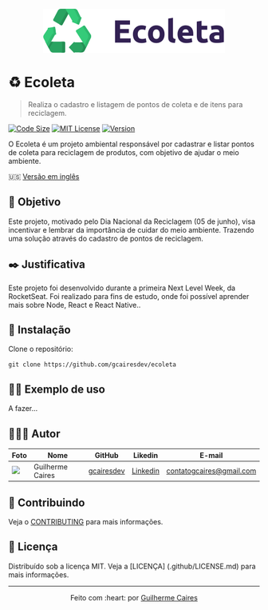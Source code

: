<p align="center">
    <img src="img/logo.svg"></img>
</p>

# ♻️ Ecoleta

> Realiza o cadastro e listagem de pontos de coleta e de itens para reciclagem.

[![Code Size][code-size]][code-url]
[![MIT License][MIT-license]][MIT-url]
[![Version][version]][version-url]

O Ecoleta é um projeto ambiental responsável por cadastrar e listar pontos de coleta para reciclagem de produtos, com objetivo de ajudar o meio ambiente.

🇺🇸 [Versão em inglês](../README.md)

## :dart: Objetivo

Este projeto, motivado pelo Dia Nacional da Reciclagem (05 de junho), visa incentivar e lembrar da importância de cuidar do meio ambiente. Trazendo uma solução através do cadastro de pontos de reciclagem.

## :black_nib: Justificativa

Este projeto foi desenvolvido durante a primeira Next Level Week, da RocketSeat. Foi realizado para fins de estudo, onde foi possível aprender mais sobre Node, React e React Native..

## :construction_worker: Instalação

Clone o repositório:

```git
git clone https://github.com/gcairesdev/ecoleta
```

## 👨‍🏫 Exemplo de uso

A fazer...

## 👨🏼‍💻 Autor

Foto | Nome | GitHub | Likedin | E-mail
---- | ---- | ------ | ------- | ------
<img src="https://avatars1.githubusercontent.com/u/54117888?s=460&u=aa7d6143c4e1fdab1ffa6e5fd5ebfe64572f2eae&v=4" width="100px"> | Guilherme Caires | [gcairesdev](https://github.com/gcairesdev) | [Linkedin](https://linkedin.com/in/guilherme-caires/) | contatogcaires@gmail.com

## 🤝 Contribuindo

Veja o [CONTRIBUTING](.github/CONTRIBUTING.md) para mais informações.

## :page_facing_up: Licença

Distribuído sob a licença MIT.  Veja a [LICENÇA] (.github/LICENSE.md) para mais informações.

---

<p align="center">
    Feito com :heart: por <a href="https://github.com/gcairesdev">Guilherme Caires</a>
</p>

<!-- Markdown link & img dfn's -->
[code-size]: https://img.shields.io/github/languages/code-size/gcairesdev/ecoleta
[code-url]: https://github.com/gcairesdev/ecoleta

[MIT-license]: https://img.shields.io/github/license/gcairesdev/ecoleta
[MIT-url]: https://github.com/gcairesdev/ecoleta/blob/master/LICENSE.md

[version]: https://img.shields.io/github/v/release/gcairesdev/ecoleta?include_prereleases
[version-url]: https://github.com/gcairesdev/ecoleta